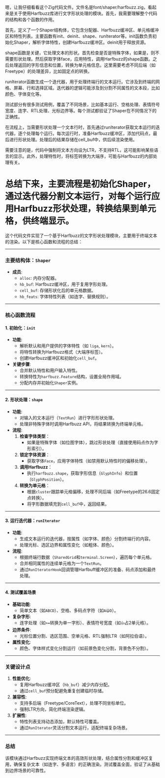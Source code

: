 嗯，让我仔细看看这个Zig代码文件。文件名是font/shaper/harfbuzz.zig，看起来是关于使用Harfbuzz库进行文字形状处理的模块。首先，我需要理解整个代码的结构和各个函数的作用。

首先，定义了一个Shaper结构体，它包含分配器、Harfbuzz缓冲区、单元格缓冲区和特性列表。主要函数有init、deinit、shape、runIterator等。init函数负责初始化Shaper，解析字体特性，创建Harfbuzz缓冲区。deinit用于释放资源。

shape函数是关键，它处理文本的形状。首先检查是否是特殊字体，如果是，则不需要形状处理。然后获取字体face，应用特性，调用Harfbuzz的shape函数。之后处理返回的字形信息和位置，转换为单元格信息。这里需要考虑不同后端（如Freetype）的处理差异，比如固定点的转换。

runIterator函数生成一个迭代器，用于处理终端行的文本运行。它涉及到终端的网格、屏幕、行和选择区域。迭代器的逻辑可能涉及到分割不同属性的文本段，比如颜色、字体变化等。

测试部分有很多测试用例，覆盖了不同场景，比如基本运行、空格处理、表情符号宽度、连字、RTL处理、光标边界等。每个测试都验证了Shaper在不同情况下的正确性。

在流程上，当需要形状处理一个文本行时，首先通过runIterator获取文本运行的迭代器，逐个处理每个运行。每次运行时，准备Harfbuzz缓冲区，添加代码点，最后进行形状处理。处理后的结果存储在cell_buf中，供后续渲染使用。

需要注意的是，代码中强制将文本方向设为LTR，不支持RTL，这可能影响某些语言的显示。此外，处理特性时，将标签转换为大端序，可能与Harfbuzz的内部处理有关。

总结下来，主要流程是初始化Shaper，通过迭代器分割文本运行，对每个运行应用Harfbuzz形状处理，转换结果到单元格，供终端显示。
================================================
这个代码文件实现了一个基于Harfbuzz的文字形状处理模块，主要用于终端文本的渲染。以下是核心函数和流程的总结：

---

### **主要结构体：`Shaper`**
- **成员**:
  - `alloc`: 内存分配器。
  - `hb_buf`: Harfbuzz缓冲区，用于复用字形处理。
  - `cell_buf`: 存储形状化后的单元格数据。
  - `hb_feats`: 字体特性列表（如连字、替换规则）。

---

### **核心函数流程**

#### **1. 初始化：`init`**
- **功能**:
  - 解析默认和用户提供的字体特性（如 `liga`, `kern`）。
  - 将特性转换为Harfbuzz格式（大端序标签）。
  - 创建Harfbuzz缓冲区和初始化`cell_buf`。
- **关键步骤**:
  - 合并默认特性和用户输入特性。
  - 转换特性为`harfbuzz.Feature`结构，设置全局作用域。
  - 分配内存并初始化`Shaper`实例。

---

#### **2. 形状处理：`shape`**
- **功能**:
  - 对输入的文本运行（`TextRun`）进行字形形状处理。
  - 处理非特殊字体时调用Harfbuzz API，将结果转换为终端单元格。
- **流程**:
  1. **检查字体类型**：
     - 如果是特殊字体（如位图字体），跳过形状处理（直接使用码点作为字形索引）。
  2. **锁定字体资源**：
     - 获取字体`Face`，应用字体特性（如禁用默认特性时的偏移处理）。
  3. **调用Harfbuzz**：
     - 执行`harfbuzz.shape`，获取字形信息（`GlyphInfo`）和位置（`GlyphPosition`）。
  4. **转换为单元格**：
     - 根据`cluster`跟踪单元格偏移，处理不同后端（如Freetype的26.6固定点转换）。
     - 将字形数据填充到`cell_buf`中，返回结果。

---

#### **3. 运行迭代器：`runIterator`**
- **功能**:
  - 生成文本运行的迭代器，按属性（如字体、颜色）分割终端行的内容。
  - 处理光标、选区边界和属性变化（如粗体、颜色）。
- **流程**:
  - 根据终端行数据（`SharedGrid`和`terminal.Screen`），遍历每个单元格。
  - 合并相同属性的连续单元格为一个`TextRun`。
  - 通过`RunIteratorHook`回调管理Harfbuff缓冲区的准备、码点添加和最终处理。

---

#### **4. 测试覆盖场景**
- **基础功能**:
  - 简单文本（如`ABCD`）、空格、多码点字符（如`A😃D`）。
- **复杂字形**:
  - 连字处理（如`>=`转换为单一字形）、表情符号宽度（如`👍`占2单元格）。
- **边界条件**:
  - 光标位置分割、选区范围、空单元格、RTL强制LTR（如阿拉伯语）。
- **属性变化**:
  - 颜色、字体样式变化分割运行（如前景色变化分割，背景色不分割）。

---

### **关键设计点**
1. **性能优化**:
   - 复用Harfbuzz缓冲区（`hb_buf`）减少内存分配。
   - 通过`cell_buf`预分配避免重复创建临时存储。
2. **兼容性**:
   - 支持多后端（Freetype/CoreText），处理不同坐标单位。
   - 强制LTR方向，简化终端渲染逻辑。
3. **扩展性**:
   - 特性列表支持动态添加，默认特性可覆盖。
   - 通过`RunIterator`灵活分割文本运行，适配终端复杂场景。

---

### **总结**
该模块通过Harfbuzz实现终端文本的高效形状处理，结合属性分割和缓冲区复用，确保复杂文本（如连字、多语言）的正确渲染。测试覆盖全面，验证了从基础到边界场景的可靠性。